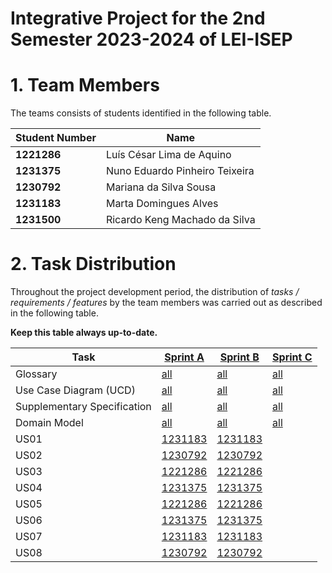 # Integrative Project for the 2nd Semester 2023-2024 of LEI-ISEP

# 1. Team Members

The teams consists of students identified in the following table.

| Student Number | Name                           |
|----------------|--------------------------------|
| **1221286**    | Luís César Lima de Aquino      |
| **1231375**    | Nuno Eduardo Pinheiro Teixeira |
| **1230792**    | Mariana da Silva Sousa         |
| **1231183**    | Marta Domingues Alves          |
| **1231500**    | Ricardo Keng Machado da Silva  |



# 2. Task Distribution ###

Throughout the project development period, the distribution of _tasks / requirements / features_ by the team members
was carried out as described in the following table.

**Keep this table always up-to-date.**

| Task                        | [Sprint A](sprintA/Readme.md)                                                              | [Sprint B](sprintB/Readme.md)                                                              | [Sprint C](sprintC/Readme.md)                                                                  |
|-----------------------------|--------------------------------------------------------------------------------------------|--------------------------------------------------------------------------------------------|------------------------------------------------------------------------------------------------|
| Glossary                    | [all](sprintA/global-artifacts/01.requirements-engineering/glossary.md)                    | [all](sprintB/global-artifacts/01.requirements-engineering/glossary.md)                    | [all](sprintC/global-artifacts/01.requirements-engineering/glossary.md)                        |
| Use Case Diagram (UCD)      | [all](sprintA/global-artifacts/01.requirements-engineering/use-case-diagram.md)            | [all](sprintB/global-artifacts/01.requirements-engineering/use-case-diagram.md)            | [all](sprintC/global-artifacts/01.requirements-engineering/use-case-diagram.md)                |
| Supplementary Specification | [all](sprintA/global-artifacts/01.requirements-engineering/supplementary-specification.md) | [all](sprintB/global-artifacts/01.requirements-engineering/supplementary-specification.md) | [all](sprintC/global-artifacts/01.requirements-engineering/supplementary-specification.md)     |
| Domain Model                | [all](sprintA/global-artifacts/02.analysis/analysis.md)                                    | [all](sprintB/global-artifacts/02.analysis/analysis.md)                                    | [all](sprintC/global-artifacts/02.analysis/analysis.md)                                        |
| US01                        | [1231183](sprintA/us01/Readme.md)                                                          | [1231183](sprintB/us01/Readme.md)                                                          |                                                                                                |
| US02                        | [1230792](sprintA/us02/Readme.md)                                                          | [1230792](sprintB/us02/Readme.md)                                                          |                                                                                                |
| US03                        | [1221286](sprintA/us03/Readme.md)                                       | [1221286](sprintB/us03/Readme.md)                                                          |                                                                                                |
| US04                        | [1231375](sprintA/us04/Readme.md)                                                          | [1231375](sprintB/us04/Readme.md)                                                          |                                                                                                |
| US05                        | [1221286](sprintA/us05/Readme.md)                                                          | [1221286](sprintB/us05/Readme.md)                                                          |                                                                                                |
| US06                        | [1231375](sprintA/us06/Readme.md)                                                          | [1231375](sprintB/us06/Readme.md)                                                          |                                                                                                |
| US07                        | [1231183](sprintA/us07/Readme.md)                                                          | [1231183](sprintB/us07/Readme.md)                                                          |                                                                                                |
| US08                        | [1230792](sprintA/us08/Readme.md)                                                          | [1230792](sprintB/us08/Readme.md)                                                          |                                                                                                |
